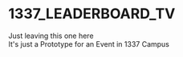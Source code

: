 # 1337_LEADERBOARD_TV
Just leaving this one here </br>
It's just a Prototype for an Event in 1337 Campus
